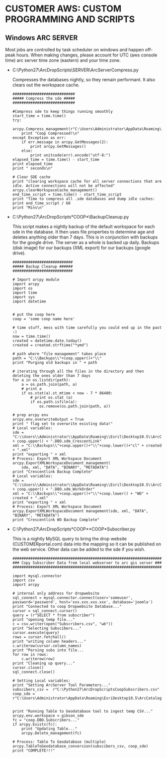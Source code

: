 

# CUSTOMER AWS: CUSTOM PROGRAMMING AND SCRIPTS
## Windows ARC SERVER

Most jobs are controlled by task scheduler on windows and happen off-peak hours. When making changes, please account for UTC (aws console time) arc server time zone (eastern) and your time zone.




- C:\Python27\ArcDropScripts\SERVER\ArcServerCompress.py

     Compresses the databases nightly, so they remain performant. It also clears out the workspace cache.

    ```
    ############################
    ##### Compress the sde #####
    ############################

    #Compress sde to keep things running smoothly
    start_time = time.time()
    try:
        arcpy.Compress_management(r"C:\Users\Administrator\AppData\Roaming\ESRI\Desktop10.5\ArcCatalog\coop.sde")
        print "Coop Compressed!\n"
    except Exception as err:
        if err.message in arcpy.GetMessages(2):
            print arcpy.GetMessages()
        else:
            print unitcode(err).encode("utf-8:")
    elapsed_time = time.time() - start_time
    print elapsed_time
    print " seconds\n"

    # Clear SDE cache
    print "clearing workspace cache for all server connections that are idle. Active connections will not be affected"
    arcpy.clearWorkspaceCache_management()
    end_time_script = time.time() - start_time_script
    print "Time to compress all .sde databases and dump idle caches:
    print end_time_script / 60
    print "Mins\n"

    ```




- C:\Python27\ArcDropScripts\*COOP*\BackupCleanup.py

    This script makes a nightly backup of the default workspace for each sde in the database. It then uses file properties to determine age and deletes anything older than 7 days. This is in conjunction with backups for the google drive. The server as a whole is backed up daily. Backups (disk image) for our backups (XML export) for our backups (google drive).


    ```
    ###########################
    ##### Backup Cleanup ######
    ###########################

    # Import arcpy module
    import arcpy
    import os
    import time
    import sys
    import datetime


    # put the coop here
    coop = 'some coop name here'

    # time stuff, mess with time carefully you could end up in the past :)
    now = time.time()
    created = datetime.date.today()
    created = created.strftime("*ymd")

    # path where "file management" takes place
    path = "C:\\Backups\\"+coop.upper()+"\\"
    print "Purging old backups in " + path

    # iterating through all the files in the directory and then deleting the ones older than 7 days
    for a in os.listdir(path):
        a = os.path.join(path, a)
        # print a
        if os.stat(a).st_mtime < now - 7 * 86400:
            # print os.stat (a)
            if os.path.isfile(a):
                os.remove(os.path.join(path, a))

    # prep arcpy env
    arcpy.env.overwriteOutput = True
    print " flag set to overwrite existing data!"
    # Local variables:
    sde = "C:\\Users\\Administrator\\AppData\Roaming\\Esril\Desktop10.5\\ArcCatalog\\"+coop.lower()+".sdel\" + coop.upper() + ".DBO.sdm_CrescentLink"
    xml = "C:\\Backups\\"+coop.upper()+"\\"+coop.lower()+"cl" + created + ".xml"
    print "exporting " + xml
    # Process: Export XML Workspace Document
    arcpy.ExportXMLWorkspaceDocument_management(
        sde, xml, "DATA", "BINARY", "METADATA")
    print "Crescentlink Backup Complete"
    # Local variables:
    sde = "C:\\Users\\Administrator\\AppData\Roaming\\Esril\Desktop10.5\\ArcCatalog\\"+coop.lower()+".sdel\" + coop.upper() + ".DBO.sdm_WorkOrder"
    xml = "C:\\Backups\\"+coop.upper()+"\\"+coop.lower() + "WO" + created + ".xml"
    print "exporting " + xml
    # Process: Export XML Workspace Document
    arcpy.ExportXMLWorkspaceDocument management(sde, xml, "DATA", "BINARY", "METADATA")
    print "Crescentlink WO Backup Complete"

    ```


- C:\Python27\ArcDropScripts\*COOP*\*COOP*Subscriber.py

    This is a nightly MySQL query to bring the drop website (CUSTOMERportal.com) data into the mapping so it can be published on the web service. Other data can be added to the sde if you wish.


    ```
    ###################################################################
    ### Copy Subscriber Data from local webserver to arc gis server ###
    ###################################################################

    import mysql.connector
    import csv
    import arcpy

    # internal only address for dropwebsite
    sql_connect = mysql.connector.connect(user='someuser', password='password', host='xxx.xxx.xxx.xxx', database='joomla')
    print "Connected to coop Dropwebsite Database..."
    cursor = sql_connect.cursor()
    query = (r"SELECT * from subscriber")
    print "opening temp file..."
    c = csv.writer(open("Subscribers.csv", "wb"))
    print "Selecting Subscibers..."
    cursor.execute(query)
    rows = cursor.fetchall()
    print "writing column headers..."
    c.writerow(cursor.column_names)
    print "Parsing subs into file...
    for row in rows:
        c.writerow(row)
    print "Cleaning up query..."
    cursor.close()
    sql_connect.close()

    # Setting Local variables:
    print "Setting ArcServer Tool Parameters..."
    subscibers_csv =  r"C:\Python27\ArcDropScriptsCoopSubscribers.csv"
    coop_sde = r"C:\Users\Administrator\AppData\Roaming\EsriDesktop10.5\ArcCatalog\coop.sde"


    print "Running Table to Geodatabase tool to ingest temp CSV..."
    arcpy.env.workspace = gibson_sde
    fc = "coop.DBO.Subscribers..."
    if arcpy.Exists(fc):
        print "Updating Table..."
        arcpy.Delete_management(fc)

    # Process: Table To Geodatabase (multiple)
    arcpy.TableToGeodatabase_conversion(subscibers_csv, coop_sde)
    print "COMPLETE!!!"

    ```